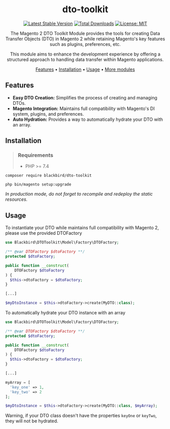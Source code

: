 <!-- markdownlint-configure-file {
  "MD013": {
    "code_blocks": false,
    "tables": false
  },
  "MD033": false,
  "MD041": false
} -->

<div align="center">
  
# dto-toolkit

[![Latest Stable Version](https://img.shields.io/badge/version-1.0.0-blue)](https://packagist.org/packages/blackbird/dto-toolkit)
[![Total Downloads](https://img.shields.io/packagist/dt/blackbird/dto-toolkit)](https://packagist.org/packages/blackbird/dto-toolkit)
[![License: MIT](https://img.shields.io/github/license/blackbird-agency/dto-toolkit.svg)](./LICENSE)


The Magento 2 DTO Toolkit Module provides the tools for creating Data Transfer Objects (DTO) in Magento 2 while retaining Magento's key features such as plugins, preferences, etc.

This module aims to enhance the development experience by offering a structured approach to handling data transfer within Magento applications.

[Features](#features) •
[Installation](#installation) •
[Usage](#usage) •
[More modules](#more-modules)

</div>

## Features

- **Easy DTO Creation:** Simplifies the process of creating and managing DTOs.
- **Magento Integration:** Maintains full compatibility with Magento's DI system, plugins, and preferences.
- **Auto Hydration:** Provides a way to automatically hydrate your DTO with an array.

## Installation

> ### Requirements
> - PHP >= 7.4

```
composer require blackbird/dto-toolkit
```
```
php bin/magento setup:upgrade
```
*In production mode, do not forget to recompile and redeploy the static resources.*

## Usage

To instantiate your DTO while maintains full compatibility with Magento 2, please use the provided DTOFactory
```php
use Blackbird\DTOToolkit\Model\Factory\DTOFactory;

/** @var DTOFactory $dtoFactory **/
protected $dtoFactory;

public function __construct(
    DTOFactory $dtoFactory
) {
  $this->dtoFactory = $dtoFactory;
}

[...]

$myDtoInstance = $this->dtoFactory->create(MyDTO::class);
```

To automatically hydrate your DTO instance with an array
```php
use Blackbird\DTOToolkit\Model\Factory\DTOFactory;

/** @var DTOFactory $dtoFactory **/
protected $dtoFactory;

public function __construct(
    DTOFactory $dtoFactory
) {
  $this->dtoFactory = $dtoFactory;
}

[...]

myArray = [
  'key_one' => 1,
  'key_two' => 2
];

$myDtoInstance = $this->dtoFactory->create(MyDTO::class, $myArray);
```
Warning, if your DTO class doesn't have the properties `keyOne` or `keyTwo`, they will not be hydrated.
